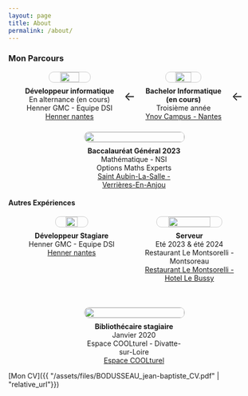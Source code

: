 ```yaml
---
layout: page
title: About
permalink: /about/
---
```


### Mon Parcours

<div style="display: flex; align-items: flex-start; gap: 20px; flex-wrap: wrap; justify-content: center;">

  <div style="text-align: center; max-width: 200px;">
    <img src="{{ '/assets/images/henner_logo.jpg' | relative_url }}" style="width: 46%; border: 1px solid #ccc; border-radius: 10px;">
    <div style="margin-top: 8px;">
      <strong>Développeur informatique</strong><br>
      En alternance (en cours)<br>
      Henner GMC - Equipe DSI<br>
      <a href="https://www.henner.com" target="_blank">Henner nantes</a>
    </div>
  </div>

  <div style="display: flex; align-items: center; justify-content: center; height: auto; min-height: 100px;">
    <div style="font-size: 24px;">&#8592;</div>
  </div>

  <div style="text-align: center; max-width: 200px;">
    <img src="{{ '/assets/images/ynov_logo.png' | relative_url }}" style="width: 46%; border: 1px solid #ccc; border-radius: 10px;">
    <div style="margin-top: 8px;">
      <strong>Bachelor Informatique<br>(en cours)</strong><br>
      Troisième année<br>
      <a href="https://www.ynov.com/campus/nantes" target="_blank">Ynov Campus - Nantes</a>
    </div>
  </div>

  <div style="display: flex; align-items: center; justify-content: center; height: auto; min-height: 100px;">
    <div style="font-size: 24px;">&#8592;</div>
  </div>

  <div style="text-align: center; max-width: 200px;">
    <img src="{{ '/assets/images/staubin_logo.png' | relative_url }}" style="width: 100%; border: 1px solid #ccc; border-radius: 10px;">
    <div style="margin-top: 8px;">
      <strong>Baccalauréat Général 2023</strong><br>
      Mathématique - NSI<br>
      Options Maths Experts<br>
      <a href="https://www.staubinlasalle.fr" target="_blank">Saint Aubin-La-Salle - Verrières-En-Anjou</a>
    </div>
  </div>

</div>

#### Autres Expériences
<div style="display: flex; align-items: flex-start; gap: 50px; flex-wrap: wrap; justify-content: center;">

  <div style="text-align: center; max-width: 200px;">
    <img src="{{ '/assets/images/henner_logo.jpg' | relative_url }}" style="width: 37%; border: 1px solid #ccc; border-radius: 10px;">
    <div style="margin-top: 8px;">
      <strong>Développeur Stagiare</strong><br>
      Henner GMC - Equipe DSI<br>
      <a href="https://www.henner.com" target="_blank">Henner nantes</a>
    </div>
  </div>

  <div style="text-align: center; max-width: 200px;">
    <img src="{{ '/assets/images/montsorelli_logo.jpg' | relative_url }}" style="width: 65%; border: 1px solid #ccc; border-radius: 10px;">
    <div style="margin-top: 8px;">
      <strong>Serveur</strong><br>
      Eté 2023 & été 2024<br>
      Restaurant Le Montsorelli - Montsoreau<br>
      <a href="https://www.hotel-lebussy.fr" target="_blank">Restaurant Le Montsorelli - Hotel Le Bussy</a>
    </div>
  </div>

  <div style="text-align: center; max-width: 200px;">
    <img src="{{ '/assets/images/mediatheque_logo.png' | relative_url }}" style="width:100%; border: 1px solid #ccc; border-radius: 10px;">
    <div style="margin-top: 8px;">
      <strong>Bibliothécaire stagiaire </strong><br>
      Janvier 2020<br>
      Espace COOLturel - Divatte-sur-Loire<br>
      <a href="https://www.espacecoolturel.fr" target="_blank">Espace COOLturel</a>
    </div>
  </div>

</div>
















[Mon CV]({{ "/assets/files/BODUSSEAU_jean-baptiste_CV.pdf" | "relative_url"}})